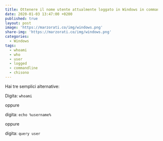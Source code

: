 ```yaml
---
title: Ottenere il nome utente attualmente loggato in Windows in command line
date: 2020-01-03 13:47:00 +0200
published: true
layout: post
image: 'https://marzorati.co/img/windows.png'
share-img: 'https://marzorati.co/img/windows.png'
categories:
  - Windows
tags:
  - whoami
  - who
  - user
  - logged
  - commandline
  - chisono
---
```

Hai tre semplici alternative:   

Digita: <code>whoami</code>   

oppure   

digita: <code>echo %username%</code>   

oppure

digita: <code>query user</code>
